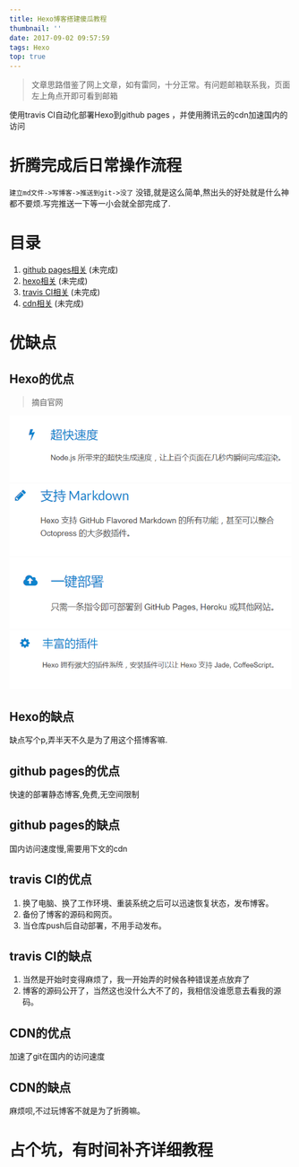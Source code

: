 ```yaml
---
title: Hexo博客搭建傻瓜教程
thumbnail: ''
date: 2017-09-02 09:57:59
tags: Hexo
top: true
---
```

> 文章思路借鉴了网上文章，如有雷同，十分正常。有问题邮箱联系我，页面左上角点开即可看到邮箱

使用travis CI自动化部署Hexo到github pages ，并使用腾讯云的cdn加速国内的访问

# 折腾完成后日常操作流程
`建立md文件->写博客->推送到git->没了`
没错,就是这么简单,熬出头的好处就是什么神都不要烦.写完推送一下等一小会就全部完成了.

# 目录
1. [github pages相关](./2017/09/03/github%20pages%E6%95%99%E7%A8%8B/) (未完成)
1. [hexo相关](./2017/09/03/hexo%E6%95%99%E7%A8%8B/) (未完成)
1. [travis CI相关](./2017/09/03/travis-CI%E6%95%99%E7%A8%8B/) (未完成)
1. [cdn相关](./2017/09/03/cdn%E6%95%99%E7%A8%8B/) (未完成)





# 优缺点
## Hexo的优点
> 摘自官网

![1](_img/2017-09-03-16-55-50.png)
![2](_img/2017-09-03-16-55-59.png)
![3](_img/2017-09-03-16-56-06.png)
![4](_img/2017-09-03-16-56-13.png)

## Hexo的缺点

缺点写个p,弄半天不久是为了用这个搭博客嘛.

## github pages的优点
快速的部署静态博客,免费,无空间限制

## github pages的缺点
国内访问速度慢,需要用下文的cdn

## travis CI的优点

1. 换了电脑、换了工作环境、重装系统之后可以迅速恢复状态，发布博客。
2. 备份了博客的源码和网页。
3. 当仓库push后自动部署，不用手动发布。

## travis CI的缺点
1. 当然是开始时变得麻烦了，我一开始弄的时候各种错误差点放弃了
2. 博客的源码公开了，当然这也没什么大不了的，我相信没谁愿意去看我的源码。

## CDN的优点
加速了git在国内的访问速度

## CDN的缺点
麻烦呗,不过玩博客不就是为了折腾嘛。



# 占个坑，有时间补齐详细教程
[ ](http://www.jianshu.com/p/5691815b81b6)
[ ](https://zhuanlan.zhihu.com/p/26625249?utm_source=weibo&utm_medium=social)


